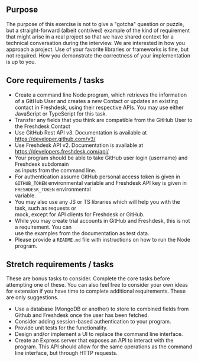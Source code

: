 ## Purpose  
The purpose of this exercise is not to give a "gotcha" question or puzzle, but a straight-forward (albeit contrived) example of the kind of requirement that might arise in a real project so that we have shared context for a technical conversation during the interview. We are interested in how you approach a project. Use of your favorite libraries or frameworks is fine, but not required. How you demonstrate the correctness of your implementation is up to you.  
  
  
## Core requirements / tasks
* Create a command line Node program, which retrieves the information of a GitHub User and creates a new Contact or updates an existing contact in Freshdesk, using their respective APIs. You may use either JavaScript or TypeScript for this task.
* Transfer any fields that you think are compatible from the GitHub User to the Freshdesk Contact 
* Use GitHub Rest API v3. Documentation is available at https://developer.github.com/v3/  
* Use Freshdesk API v2. Documentation is available at https://developers.freshdesk.com/api/  
* Your program should be able to take GitHub user login (username) and Freshdesk subdomain  
as inputs from the command line.  
* For authentication assume GitHub personal access token is given in `GITHUB_TOKEN` 
environmental variable and Freshdesk API key is given in `FRESHDESK_TOKEN` environmental  
variable.  
* You may also use any JS or TS libraries which will help you with the task, such as requests or  
mock, except for API clients for Freshdesk or GitHub.  
* While you may create trial accounts in GitHub and Freshdesk, this is not a requirement. You can  
use the examples from the documentation as test data.  
* Please provide a `README.md` file with instructions on how to run the Node program. 

## Stretch requirements / tasks
These are bonus tasks to consider. Complete the core tasks before attempting one of these. You can also feel free to consider your own ideas for extension if you have time to complete additional requirements. These are only suggestions.

* Use a database (MongoDB or another) to store to combined fields from Github and Freshdesk once the user has been fetched. 
* Consider adding session-based authentication to your program. 
* Provide unit tests for the functionality. 
* Design and/or implement a UI to replace the command line interface.
* Create an Express server that exposes an API to interact with the program. This API should allow for the same operations as the command line interface, but through HTTP requests.
